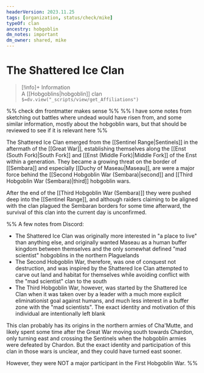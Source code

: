 ```yaml
---
headerVersion: 2023.11.25
tags: [organization, status/check/mike]
typeOf: clan
ancestry: hobgoblin
dm_notes: important
dm_owner: shared, mike
---
```

# The Shattered Ice Clan
>[!info]+ Information  
> A [[Hobgoblins|hobgoblin]] clan  
> `$=dv.view("_scripts/view/get_Affiliations")`

%% check dm frontmatter makes sense %%
%% I have some notes from sketching out battles where undead would have risen from, and some similar information, mostly about the hobgoblin wars, but that should be reviewed to see if it is relevant here %%

The Shattered Ice Clan emerged from the [[Sentinel Range|Sentinels]] in the aftermath of the [[Great War]], establishing themselves along the [[Enst (South Fork)|South Fork]] and [[Enst (Middle Fork)|Middle Fork]] of the Enst within a generation. They became a growing threat on the border of [[Sembara]] and especially [[Duchy of Maseau|Maseau]], are were a major force behind the [[Second Hobgoblin War (Sembara)|second]] and [[Third Hobgoblin War (Sembara)|third]] hobgoblin wars. 

After the end of the [[Third Hobgoblin War (Sembara)]] they were pushed deep into the [[Sentinel Range]], and although raiders claiming to be aligned with the clan plagued the Sembaran borders for some time afterward, the survival of this clan into the current day is unconfirmed.

%% A few notes from Discord:
* The Shattered Ice Clan was originally more interested in "a place to live" than anything else, and originally wanted Maseau as a human buffer kingdom between themselves and the only somewhat defined "mad scientist" hobgoblins in the northern Plaguelands
* The Second Hobgoblin War, therefore, was one of conquest not destruction, and was inspired by the Shattered Ice Clan attempted to carve out land and habitat for themselves while avoiding conflict with the "mad scientist" clan to the south
* The Third Hobgoblin War, however, was started by the Shattered Ice Clan when it was taken over by a leader with a much more explicit eliminationist goal against humans, and much less interest in a buffer zone with the "mad scientists". The exact identity and motivation of this individual are intentionally left blank

This clan probably has its origins in the northern armies of Cha'Mutte, and likely spent some time after the Great War moving south towards Chardon, only turning east and crossing the Sentinels when the hobgoblin armies were defeated by Chardon. But the exact identity and participation of this clan in those wars is unclear, and they could have turned east sooner. 

However, they were NOT a major participant in the First Hobgoblin War.
%%